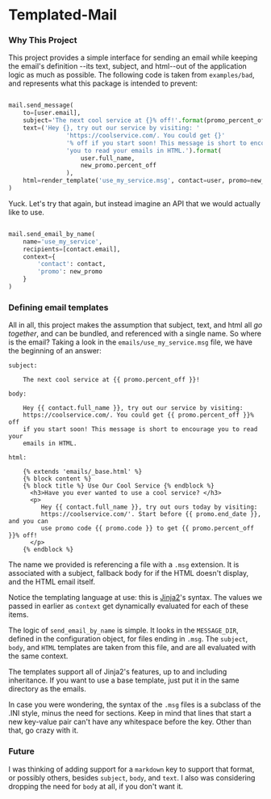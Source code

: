 
# Templated-Mail

### Why This Project

This project provides a simple interface for sending an email while keeping the email's definition
--its text, subject, and html--out of the application logic as much as possible. The following code
is taken from `examples/bad`, and represents what this package is intended to prevent:


```python

mail.send_message(
    to=[user.email],
    subject='The next cool service at {}% off!'.format(promo_percent_off=new_promo.percent_off),
    text=('Hey {}, try out our service by visiting: '
                'https://coolservice.com/. You could get {}'
                '% off if you start soon! This message is short to encourage '
                'you to read your emails in HTML.').format(
                    user.full_name,
                    new_promo.percent_off
                ),
    html=render_template('use_my_service.msg', contact=user, promo=new_promo)
)
```

Yuck. Let's try that again, but instead imagine an API that we
would actually like to use.

```python

mail.send_email_by_name(
    name='use_my_service',
    recipients=[contact.email],
    context={
        'contact': contact,
        'promo': new_promo
    }
)

```

### Defining email templates

All in all, this project makes the assumption that subject, text, and html all *go together*, and can be bundled, and referenced with a single name. So where is the email? Taking a look in the
`emails/use_my_service.msg` file, we have the beginning of an answer:

```
subject:

    The next cool service at {{ promo.percent_off }}!

body:

    Hey {{ contact.full_name }}, try out our service by visiting:
    https://coolservice.com/. You could get {{ promo.percent_off }}% off
    if you start soon! This message is short to encourage you to read your
    emails in HTML.

html:

    {% extends 'emails/_base.html' %}
    {% block content %}
    {% block title %} Use Our Cool Service {% endblock %}
      <h3>Have you ever wanted to use a cool service? </h3>
      <p>
         Hey {{ contact.full_name }}, try out ours today by visiting:
         https://coolservice.com/'. Start before {{ promo.end_date }}, and you can
         use promo code {{ promo.code }} to get {{ promo.percent_off }}% off!
      </p>
    {% endblock %}
```

The name we provided is referencing a file with a `.msg` extension. It is associated with a subject, fallback body for if the HTML doesn't display, and the HTML email itself.

Notice the templating language at use: this is [Jinja2](http://jinja.pocoo.org/)'s syntax. The values we passed in earlier as `context` get dynamically evaluated for each of these items.

The logic of `send_email_by_name` is simple. It looks in the `MESSAGE_DIR`, defined in the configuration object, for files ending in `.msg`. The `subject`, `body`, and `HTML` templates are taken from this file, and are all evaluated
with the same context.

The templates support all of Jinja2's features, up to and including inheritance. If you want to use a base template, just put it in the same directory as
the emails.

In case you were wondering, the syntax of the `.msg` files is a subclass of the .INI style, minus the need for sections. Keep in mind that lines that start a new key-value pair can't have any whitespace before the key. Other than that, go crazy with it.

### Future

I was thinking of adding support for a `markdown` key to support that format, or possibly others, besides `subject`, `body`, and `text`. I also was
considering dropping the need for `body` at all, if you don't want it.

